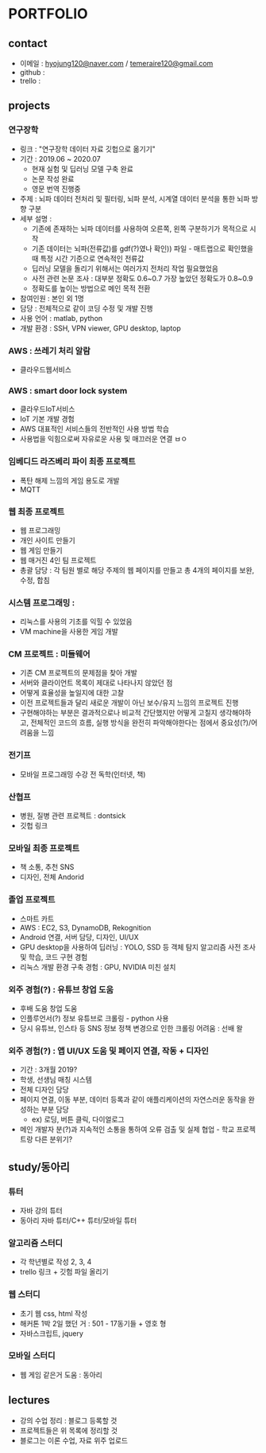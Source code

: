 # PORTFOLIO

## contact
- 이메일 : hyojung120@naver.com / temeraire120@gmail.com
- github : 
- trello : 

## projects
### 연구장학 
- 링크 : "연구장학 데이터 자료 깃헙으로 옮기기"
- 기간 : 2019.06 ~ 2020.07
  - 현재 실험 및 딥러닝 모델 구축 완료
  - 논문 작성 완료 
  - 영문 번역 진행중
- 주제 : 뇌파 데이터 전처리 및 필터링, 뇌파 분석, 시계열 데이터 분석을 통한 뇌파 방향 구분
- 세부 설명 : 
  - 기존에 존재하는 뇌파 데이터를 사용하여 오른쪽, 왼쪽 구분하기가 목적으로 시작
  - 기존 데이터는 뇌파(전류값)를 gdf(?)였나 확인)) 파일 - 매트랩으로 확인했을 때 특정 시간 기준으로 연속적인 전류값
  - 딥러닝 모델을 돌리기 위해서는 여러가지 전처리 작업 필요했었음
  - 사전 관련 논문 조사 : 대부분 정확도 0.6~0.7 가장 높았던 정확도가 0.8~0.9 
  - 정확도를 높이는 방법으로 메인 목적 전환
- 참여인원 : 본인 외 1명
- 담당 : 전체적으로 같이 코딩 수정 및 개발 진행
- 사용 언어 : matlab, python
- 개발 환경 : SSH, VPN viewer, GPU desktop, laptop
### AWS : 쓰레기 처리 알람
- 클라우드웹서비스 
### AWS : smart door lock system
- 클라우드IoT서비스
- IoT 기본 개발 경험 
- AWS 대표적인 서비스들의 전반적인 사용 방법 학습
- 사용법을 익힘으로써 자유로운 사용 및 매끄러운 연결 ㅂㅇ
### 임베디드 라즈베리 파이 최종 프로젝트 
- 폭탄 해제 느낌의 게임 용도로 개발 
- MQTT
### 웹 최종 프로젝트 
- 웹 프로그래밍
- 개인 사이트 만들기 
- 웹 게임 만들기 
- 웹 매거진 4인 팀 프로젝트 
- 총괄 담당 : 각 팀원 별로 해당 주제의 웹 페이지를 만들고 총 4개의 페이지를 보완, 수정, 합침 
### 시스템 프로그래밍 : 
- 리눅스를 사용의 기초를 익힐 수 있었음 
- VM machine을 사용한 게임 개발
### CM 프로젝트 : 미들웨어 
- 기존 CM 프로젝트의 문제점을 찾아 개발 
- 서버와 클라이언트 목록이 제대로 나타나지 않았던 점
- 어떻게 효율성을 높일지에 대한 고찰
- 이전 프로젝트들과 달리 새로운 개발이 아닌 보수/유지 느낌의 프로젝트 진행
- 구현해야하는 부분은 결과적으로나 비교적 간단했지만 어떻게 고칠지 생각해야하고, 전체적인 코드의 흐름, 실행 방식을 완전히 파악해야한다는 점에서 중요성(?)/어려움을 느낌
### 전기프
- 모바일 프로그래밍 수강 전 독학(인터넷, 책)
### 산협프
- 병원, 질병 관련 프로젝트 : dontsick
- 깃헙 링크
### 모바일 최종 프로젝트 
- 책 소통, 추천 SNS
- 디자인, 전체 Andorid
### 졸업 프로젝트 
- 스마트 카트
- AWS : EC2, S3, DynamoDB, Rekognition
- Android 연결, 서버 담당, 디자인, UI/UX
- GPU desktop을 사용하여 딥러닝 : YOLO, SSD 등 객체 탐지 알고리즘 사전 조사 및 학습, 코드 구현 경험
- 리눅스 개발 환경 구축 경험 : GPU, NVIDIA 미친 설치 
### 외주 경험(?) : 유튜브 창업 도움
- 후배 도움 창업 도움 
- 인플루언서(?) 정보 유튜브로 크롤링 - python 사용
- 당시 유튜브, 인스타 등 SNS 정보 정책 변경으로 인한 크롤링 어려움 : 선배 왈
### 외주 경험(?) : 앱 UI/UX 도움 및 페이지 연결, 작동 + 디자인
- 기간 : 3개월 2019? 
- 학생, 선생님 매칭 시스템 
- 전체 디자인 담당
- 페이지 연결, 이동 부분, 데이터 등록과 같이 애플리케이션의 자연스러운 동작을 완성하는 부분 담당
  - ex) 로딩, 버튼 클릭, 다이얼로그
- 메인 개발자 분(?)과 지속적인 소통을 통하여 오류 검출 및 실제 협업 - 학교 프로젝트랑 다른 분위기?

## study/동아리
### 튜터 
- 자바 강의 튜터 
- 동아리 자바 튜터/C++ 튜터/모바일 튜터
### 알고리즘 스터디
- 각 학년별로 작성 2, 3, 4
- trello 링크 + 깃험 파일 올리기 
### 웹 스터디
- 초기 웹 css, html 작성 
- 해커톤 1박 2일 했던 거 : 501 - 17동기들 + 영호 형
- 자바스크립트, jquery
### 모바일 스터디
- 웹 게임 같은거 도움 : 동아리 

## lectures
- 강의 수업 정리 : 블로그 등록할 것 
- 프로젝트들은 위 목록에 정리할 것
- 블로그는 이론 수업, 자료 위주 업로드

